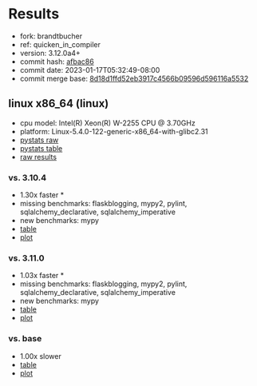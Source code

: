 # Results

- fork: brandtbucher
- ref: quicken_in_compiler
- version: 3.12.0a4+
- commit hash: [afbac86](https://github.com/brandtbucher/cpython/commit/afbac86)
- commit date: 2023-01-17T05:32:49-08:00
- commit merge base: [8d18d1ffd52eb3917c4566b09596d596116a5532](https://github.com/brandtbucher/cpython/commit/8d18d1ffd52eb3917c4566b09596d596116a5532)

## linux x86_64 (linux)

- cpu model: Intel(R) Xeon(R) W-2255 CPU @ 3.70GHz
- platform: Linux-5.4.0-122-generic-x86_64-with-glibc2.31
- [pystats raw](bm-20230117-linux-x86_64-brandtbucher-quicken_in_compiler-3.12.0a4%2B-afbac86-pystats.json)
- [pystats table](bm-20230117-linux-x86_64-brandtbucher-quicken_in_compiler-3.12.0a4%2B-afbac86-pystats.md)
- [raw results](bm-20230117-linux-x86_64-brandtbucher-quicken_in_compiler-3.12.0a4%2B-afbac86.json)

### vs. 3.10.4

- 1.30x faster \*
- missing benchmarks: flaskblogging, mypy2, pylint, sqlalchemy_declarative, sqlalchemy_imperative
- new benchmarks: mypy
- [table](bm-20230117-linux-x86_64-brandtbucher-quicken_in_compiler-3.12.0a4%2B-afbac86-vs-3.10.4.md)
- [plot](bm-20230117-linux-x86_64-brandtbucher-quicken_in_compiler-3.12.0a4%2B-afbac86-vs-3.10.4.png)

### vs. 3.11.0

- 1.03x faster \*
- missing benchmarks: flaskblogging, mypy2, pylint, sqlalchemy_declarative, sqlalchemy_imperative
- new benchmarks: mypy
- [table](bm-20230117-linux-x86_64-brandtbucher-quicken_in_compiler-3.12.0a4%2B-afbac86-vs-3.11.0.md)
- [plot](bm-20230117-linux-x86_64-brandtbucher-quicken_in_compiler-3.12.0a4%2B-afbac86-vs-3.11.0.png)

### vs. base

- 1.00x slower
- [table](bm-20230117-linux-x86_64-brandtbucher-quicken_in_compiler-3.12.0a4%2B-afbac86-vs-base.md)
- [plot](bm-20230117-linux-x86_64-brandtbucher-quicken_in_compiler-3.12.0a4%2B-afbac86-vs-base.png)


